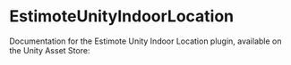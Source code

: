 # EstimoteUnityIndoorLocation
Documentation for the Estimote Unity Indoor Location plugin, available on the Unity Asset Store:
